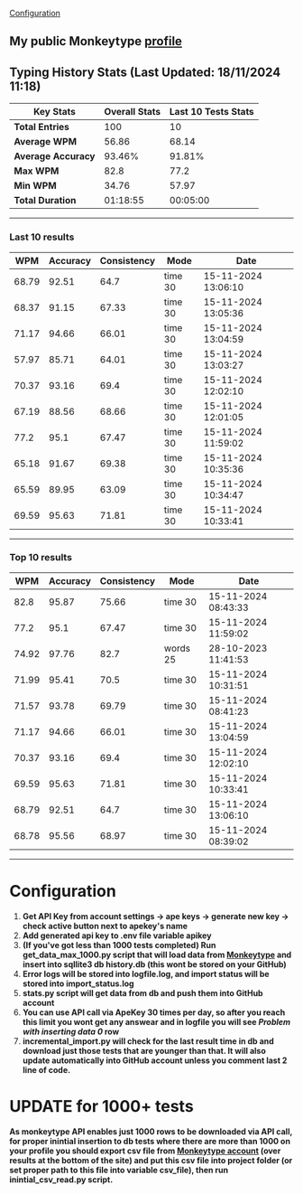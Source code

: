 
[Configuration](#configuration)
## My public Monkeytype [profile](https://monkeytype.com/profile/zp14)


        
## Typing History Stats (Last Updated: 18/11/2024 11:18)

| **Key Stats**               | **Overall Stats**       | **Last 10 Tests Stats**  |
|--------------------------|-------------------------|--------------------------|
| **Total Entries**        | 100           | 10                       |
| **Average WPM**          | 56.86           | 68.14    |
| **Average Accuracy**     | 93.46%          | 91.81%   |
| **Max WPM**              | 82.8               | 77.2        |
| **Min WPM**              | 34.76               | 57.97                        |
| **Total Duration**       | 01:18:55        | 00:05:00                        |


---
### Last 10 results

| WPM | Accuracy | Consistency | Mode | Date |
| --- | -------- | ----------- | ---- | --------- |
| 68.79 | 92.51 | 64.7 | time 30 | 15-11-2024 13:06:10 |
| 68.37 | 91.15 | 67.33 | time 30 | 15-11-2024 13:05:36 |
| 71.17 | 94.66 | 66.01 | time 30 | 15-11-2024 13:04:59 |
| 57.97 | 85.71 | 64.01 | time 30 | 15-11-2024 13:03:27 |
| 70.37 | 93.16 | 69.4 | time 30 | 15-11-2024 12:02:10 |
| 67.19 | 88.56 | 68.66 | time 30 | 15-11-2024 12:01:05 |
| 77.2 | 95.1 | 67.47 | time 30 | 15-11-2024 11:59:02 |
| 65.18 | 91.67 | 69.38 | time 30 | 15-11-2024 10:35:36 |
| 65.59 | 89.95 | 63.09 | time 30 | 15-11-2024 10:34:47 |
| 69.59 | 95.63 | 71.81 | time 30 | 15-11-2024 10:33:41 |


 --- 

### Top 10 results

| WPM | Accuracy | Consistency | Mode | Date |
| --- | -------- | ----------- | ---- | --------- |
| 82.8 | 95.87 | 75.66 | time 30 | 15-11-2024 08:43:33 |
| 77.2 | 95.1 | 67.47 | time 30 | 15-11-2024 11:59:02 |
| 74.92 | 97.76 | 82.7 | words 25 | 28-10-2023 11:41:53 |
| 71.99 | 95.41 | 70.5 | time 30 | 15-11-2024 10:31:51 |
| 71.57 | 93.78 | 69.79 | time 30 | 15-11-2024 08:41:23 |
| 71.17 | 94.66 | 66.01 | time 30 | 15-11-2024 13:04:59 |
| 70.37 | 93.16 | 69.4 | time 30 | 15-11-2024 12:02:10 |
| 69.59 | 95.63 | 71.81 | time 30 | 15-11-2024 10:33:41 |
| 68.79 | 92.51 | 64.7 | time 30 | 15-11-2024 13:06:10 |
| 68.78 | 95.56 | 68.97 | time 30 | 15-11-2024 08:39:02 |


 --- 


# Configuration

1. **Get API Key from account settings -> ape keys -> generate new key -> check active button next to apekey's name**
2. **Add generated api key to .env file variable apikey**
3. **(If you've got less than 1000 tests completed) Run get_data_max_1000.py script that will load data from [Monkeytype](https://monkeytype.com/) and insert into sqllite3 db history.db (this wont be stored on your GitHub)**
4. **Error logs will be stored into logfile.log, and import status will be stored into import_status.log**
5. **stats.py script will get data from db and push them into GitHub account**
6. **You can use API call via ApeKey 30 times per day, so after you reach this limit you wont get any answear and in logfile you will see *Problem with inserting data 0* row**
7. **incremental_import.py will check for the last result time in db and download just those tests that are younger than that. It will also update automatically into GitHub account unless you comment last 2 line of code.**

# UPDATE for 1000+ tests
    
**As monkeytype API enables just 1000 rows to be downloaded via API call, for proper inintial insertion to db tests where there are more than 1000 on your profile
you should export csv file from [Monkeytype account](https://monkeytype.com/account) (over results at the bottom of the site)
and put this csv file into project folder (or set proper path to this file into variable csv_file), then run inintial_csv_read.py script.**
    